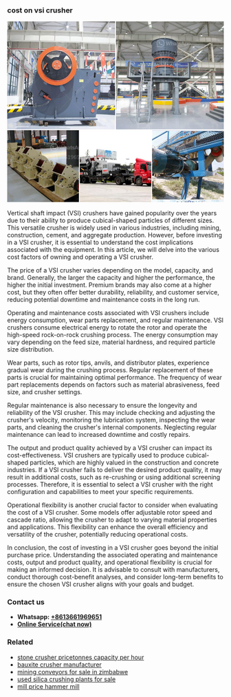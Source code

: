 <h3>cost on vsi crusher</h3><img src='1708309370.jpg' alt=''><p>Vertical shaft impact (VSI) crushers have gained popularity over the years due to their ability to produce cubical-shaped particles of different sizes. This versatile crusher is widely used in various industries, including mining, construction, cement, and aggregate production. However, before investing in a VSI crusher, it is essential to understand the cost implications associated with the equipment. In this article, we will delve into the various cost factors of owning and operating a VSI crusher.</p><p>The price of a VSI crusher varies depending on the model, capacity, and brand. Generally, the larger the capacity and higher the performance, the higher the initial investment. Premium brands may also come at a higher cost, but they often offer better durability, reliability, and customer service, reducing potential downtime and maintenance costs in the long run.</p><p>Operating and maintenance costs associated with VSI crushers include energy consumption, wear parts replacement, and regular maintenance. VSI crushers consume electrical energy to rotate the rotor and operate the high-speed rock-on-rock crushing process. The energy consumption may vary depending on the feed size, material hardness, and required particle size distribution.</p><p>Wear parts, such as rotor tips, anvils, and distributor plates, experience gradual wear during the crushing process. Regular replacement of these parts is crucial for maintaining optimal performance. The frequency of wear part replacements depends on factors such as material abrasiveness, feed size, and crusher settings.</p><p>Regular maintenance is also necessary to ensure the longevity and reliability of the VSI crusher. This may include checking and adjusting the crusher's velocity, monitoring the lubrication system, inspecting the wear parts, and cleaning the crusher's internal components. Neglecting regular maintenance can lead to increased downtime and costly repairs.</p><p>The output and product quality achieved by a VSI crusher can impact its cost-effectiveness. VSI crushers are typically used to produce cubical-shaped particles, which are highly valued in the construction and concrete industries. If a VSI crusher fails to deliver the desired product quality, it may result in additional costs, such as re-crushing or using additional screening processes. Therefore, it is essential to select a VSI crusher with the right configuration and capabilities to meet your specific requirements.</p><p>Operational flexibility is another crucial factor to consider when evaluating the cost of a VSI crusher. Some models offer adjustable rotor speed and cascade ratio, allowing the crusher to adapt to varying material properties and applications. This flexibility can enhance the overall efficiency and versatility of the crusher, potentially reducing operational costs.</p><p>In conclusion, the cost of investing in a VSI crusher goes beyond the initial purchase price. Understanding the associated operating and maintenance costs, output and product quality, and operational flexibility is crucial for making an informed decision. It is advisable to consult with manufacturers, conduct thorough cost-benefit analyses, and consider long-term benefits to ensure the chosen VSI crusher aligns with your goals and budget.</p><h3>Contact us</h3><ul><li><strong>Whatsapp:&nbsp;<a href="https://wa.me/8613661969651">+8613661969651</a></strong></li><li><a href="https://swt.shibang-china.com/?git&amp;zhl&amp;cost on vsi crusher"><strong>Online Service(chat now)</strong></a></li></ul><h3>Related</h3><ul><li><a href='stone crusher pricetonnes capacity per hour.md'>stone crusher pricetonnes capacity per hour</a></li><li><a href='bauxite crusher manufacturer.md'>bauxite crusher manufacturer</a></li><li><a href='mining conveyors for sale in zimbabwe.md'>mining conveyors for sale in zimbabwe</a></li><li><a href='used silica crushing plants for sale.md'>used silica crushing plants for sale</a></li><li><a href='mill price hammer mill.md'>mill price hammer mill</a></li></ul>